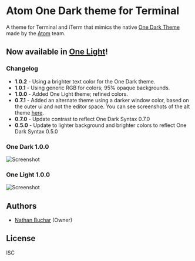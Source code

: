 # Atom One Dark theme for Terminal
A theme for Terminal and iTerm that mimics the native [One Dark Theme](https://atom.io/themes/one-dark-syntax) made by the [Atom](http://atom.io) team.

## Now available in [One Light](https://atom.io/themes/one-light-syntax)!



### Changelog
- **1.0.2** - Using a brighter text color for the One Dark theme.
- **1.0.1** - Using generic RGB for colors; 95% opaque backgrounds.
- **1.0.0** - Added One Light theme; refined colors.
- **0.7.1** - Added an alternate theme using a darker window color, based on the outer ui and not the editor space. You can see screenshots of the alt theme [here](#071-alt-theme-screenshots).
- **0.7.0** - Update contrast to reflect One Dark Syntax 0.7.0
- **0.5.0** - Update to lighter background and brighter colors to reflect One Dark Syntax 0.5.0



### One Dark 1.0.0

![Screenshot](https://raw.githubusercontent.com/nathanbuchar/one-dark-terminal/master/screenshots/one-dark.png)



### One Light 1.0.0

![Screenshot](https://raw.githubusercontent.com/nathanbuchar/one-dark-terminal/master/screenshots/one-light.png)



## Authors
* [Nathan Buchar](mailto:hello@nathanbuchar.com) (Owner)



## License
ISC
